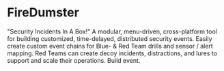 # FireDumster
"Security Incidents In A Box!" A modular, menu-driven, cross-platform tool for building customized, time-delayed, distributed security events. Easily create custom event chains for Blue- &amp; Red Team drills and sensor / alert mapping. Red Teams can create decoy incidents, distractions, and lures to support and scale their operations. Build event.
